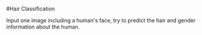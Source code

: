#Hair Classification

Input one image including a human's face, try to predict the hair and gender information about the human.